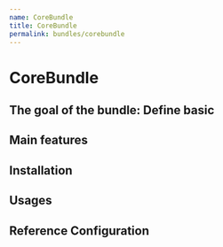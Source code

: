 ```yaml
---
name: CoreBundle
title: CoreBundle
permalink: bundles/corebundle
---
```


# CoreBundle

## The goal of the bundle: Define basic
## Main features
## Installation
## Usages
## Reference Configuration
